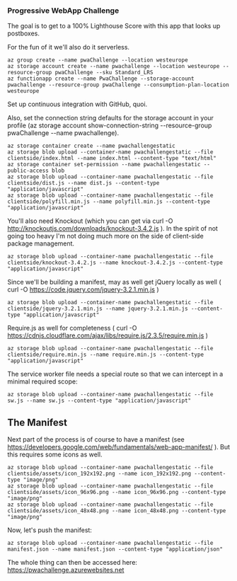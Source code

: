 ### Progressive WebApp Challenge
The goal is to get to a 100% Lighthouse Score with this app that looks up postboxes.

For the fun of it we'll also do it serverless.

	az group create --name pwaChallenge --location westeurope
	az storage account create --name pwachallenge --location westeurope --resource-group pwaChallenge --sku Standard_LRS
	az functionapp create --name PwaChallenge --storage-account pwachallenge --resource-group pwaChallenge --consumption-plan-location westeurope

Set up continuous integration with GitHub, quoi.

Also, set the connection string defaults for the storage account in your profile (az storage account show-connection-string --resource-group pwaChallenge --name pwachallenge).

	az storage container create --name pwachallengestatic
	az storage blob upload --container-name pwachallengestatic --file clientside/index.html --name index.html --content-type "text/html"
	az storage container set-permission --name pwachallengestatic --public-access blob
	az storage blob upload --container-name pwachallengestatic --file clientside/dist.js --name dist.js --content-type "application/javascript"
	az storage blob upload --container-name pwachallengestatic --file clientside/polyfill.min.js --name polyfill.min.js --content-type "application/javascript"

You'll also need Knockout (which you can get via curl -O http://knockoutjs.com/downloads/knockout-3.4.2.js ). In the spirit of not going too heavy I'm not doing much more on the side of client-side package management.

	az storage blob upload --container-name pwachallengestatic --file clientside/knockout-3.4.2.js --name knockout-3.4.2.js --content-type "application/javascript"

Since we'll be building a manifest, may as well get jQuery locally as well ( curl -O https://code.jquery.com/jquery-3.2.1.min.js )

	az storage blob upload --container-name pwachallengestatic --file clientside/jquery-3.2.1.min.js --name jquery-3.2.1.min.js --content-type "application/javascript"

Require.js as well for completeness ( curl -O https://cdnjs.cloudflare.com/ajax/libs/require.js/2.3.5/require.min.js )

	az storage blob upload --container-name pwachallengestatic --file clientside/require.min.js --name require.min.js --content-type "application/javascript"

The service worker file needs a special route so that we can intercept in a minimal required scope:

	az storage blob upload --container-name pwachallengestatic --file sw.js --name sw.js --content-type "application/javascript"

## The Manifest
Next part of the process is of course to have a manifest (see https://developers.google.com/web/fundamentals/web-app-manifest/ ). But this requires some icons as well.

	az storage blob upload --container-name pwachallengestatic --file clientside/assets/icon_192x192.png --name icon_192x192.png --content-type "image/png"
	az storage blob upload --container-name pwachallengestatic --file clientside/assets/icon_96x96.png --name icon_96x96.png --content-type "image/png"
	az storage blob upload --container-name pwachallengestatic --file clientside/assets/icon_48x48.png --name icon_48x48.png --content-type "image/png"

Now, let's push the manifest:

	az storage blob upload --container-name pwachallengestatic --file manifest.json --name manifest.json --content-type "application/json"

The whole thing can then be accessed here: https://pwachallenge.azurewebsites.net
